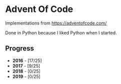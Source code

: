 # Advent Of Code
Implementations from https://adventofcode.com/

Done in Python because I liked Python when I started.

## Progress

* __2016__ - [17/25]
* __2017__ - [9/25]
* __2018__ - [0/25]
* __2019__ - [0/25]
